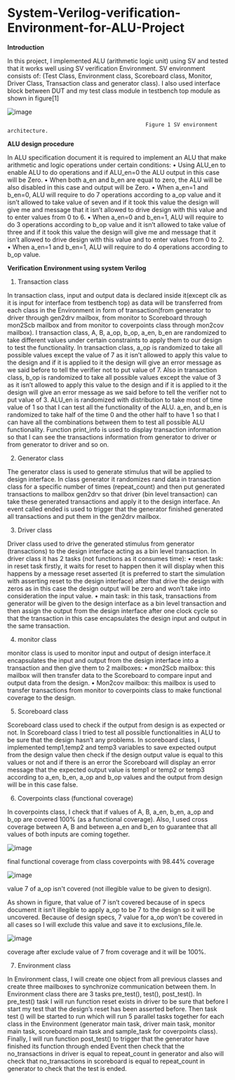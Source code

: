 # System-Verilog-verification-Environment-for-ALU-Project

**Introduction**



In this project, I implemented ALU (arithmetic logic unit) using SV and tested that it works well using SV verification Environment. SV environment consists of: (Test Class, Environment class, Scoreboard class, Monitor, Driver Class, Transaction class and generator class). I also used interface block between DUT and my test class module in testbench top module as shown in figure[1]


![image](https://github.com/ayaahmed20018414/System-Verilog-verification-Environment-for-ALU-Project/assets/82789012/5b6d5a45-9c89-49f0-9e60-eb88cecd41c8)
                                                              
                                                Figure 1 SV environment architecture.
                                                

**ALU design procedure** 

In ALU specification document it is required to implement an ALU that make arithmetic and logic operations under certain conditions:
•	Using ALU_en to enable ALU to do operations and if ALU_en=0 the ALU output in this case will be Zero.
•	When both a_en and b_en are equal to zero, the ALU will be also disabled in this case and output will be Zero.
•	When a_en=1 and b_en=0, ALU will require to do 7 operations according to a_op value and it isn’t allowed to take value of seven and if it took this value the design will give me and message that it isn’t allowed to drive design with this value and to enter values from 0 to 6.
•	When a_en=0 and b_en=1, ALU will require to do 3 operations according to b_op value and it isn’t allowed to take value of three and if it took this value the design will give me and message that it isn’t allowed to drive design with this value and to enter values from 0 to 2.
•	When a_en=1 and b_en=1, ALU will require to do 4 operations according to b_op value.



**Verification Environment using system Verilog**

1.	Transaction class
    
In transaction class, input and output data is declared inside it(except clk as it is input for interface from testbench top) as data will be transferred from each class in the Environment in form of transaction(from generator to driver through gen2drv mailbox, from monitor to Scoreboard through mon2Scb mailbox and from monitor to coverpoints class through mon2cov mailbox).
I transaction class, A, B, a_op, b_op, a_en, b_en are randomized to take different values under certain constraints to apply them to our design to test the functionality.
In transaction class, a_op is randomized to take all possible values except the value of 7 as it isn’t allowed to apply this value to the design and if it is applied to it the design will give an error message as we said before to tell the verifier not to put value of 7.
Also in transaction class, b_op is randomized to take all possible values except the value of 3 as it isn’t allowed to apply this value to the design and if it is applied to it the design will give an error message as we said before to tell the verifier not to put value of 3.
ALU_en is randomized with distribution to take most of time value of 1 so that I can test all the functionality of the ALU.
a_en, and b_en is randomized to take half of the time 0 and the other half to have 1 so that I can have all the combinations between them to test all possible ALU functionality.
Function print_info is used to display transaction information so that I can see the transactions information from generator to driver or from generator to driver and so on.


2. 	Generator class
   
The generator class is used to generate stimulus that will be applied to design interface. In class generator it randomizes rand data in transaction class for a specific number of times (repeat_count) and then put generated transactions to mailbox gen2drv so that driver (bin level transaction) can take these generated transactions and apply it to the design interface.
An event called ended is used to trigger that the generator finished generated all transactions and put them in the gen2drv mailbox.


3. Driver class
    
Driver class used to drive the generated stimulus from generator (transactions) to the design interface acting as a bin level transaction.
In driver class it has 2 tasks (not functions as it consumes time):
•	reset task: in reset task firstly, it waits for reset to happen then it will display when this happens by a message reset asserted (it is preferred to start the simulation with asserting reset to the design interface) after that drive the design with zeros as in this case the design output will be zero and won’t take into consideration the input value.
•	main task: in this task, transactions from generator will be given to the design interface as a bin level transaction and then assign the output from the design interface after one clock cycle so that the transaction in this case encapsulates the design input and output in the same transaction.

4.	monitor class
    
monitor class is used to monitor input and output of design interface.it encapsulates the input and output from the design interface into a transaction and then give them to 2 mailboxes:
•	mon2Scb mailbox: this mailbox will then transfer data to the Scoreboard to compare input and output data from the design.
•	Mon2cov mailbox: this mailbox is used to transfer transactions from monitor to coverpoints class to make functional coverage to the design.


5.	Scoreboard class
   
Scoreboard class used to check if the output from design is as expected or not. In Scoreboard class I tried to test all possible functionalities in ALU to be sure that the design hasn’t any problems.
In scoreboard class, I implemented temp1,temp2 and temp3 variables to save expected output from the design value then check if the design output value is equal to this values or not and if there is an error the Scoreboard will display an error message that the expected output value is temp1 or temp2 or temp3 according to a_en, b_en, a_op and b_op values and the output from design will be in this case false.


6.	Coverpoints class (functional coverage)

In coverpoints class, I check that if values of A, B, a_en, b_en, a_op and b_op are covered 100% (as a functional coverage). Also, I used cross coverage between A, B and between a_en and b_en to guarantee that all values of both inputs are coming together.

![image](https://github.com/ayaahmed20018414/System-Verilog-verification-Environment-for-ALU-Project/assets/82789012/c6555ccb-4075-43b3-8adc-07fea3616499)

final functional coverage from class coverpoints with 98.44% coverage


![image](https://github.com/ayaahmed20018414/System-Verilog-verification-Environment-for-ALU-Project/assets/82789012/b8161d4e-8bf7-42d7-87be-dd69b8a1b95f)

value 7 of a_op isn't covered (not illegible value to be given to design). 

As shown in figure, that value of 7 isn’t covered because of in specs document it isn’t illegible to apply a_op to be 7 to the design so it will be uncovered. Because of design specs, 7 value for a_op won’t be covered in all cases so I will exclude this value and save it to exclusions_file.le.


![image](https://github.com/ayaahmed20018414/System-Verilog-verification-Environment-for-ALU-Project/assets/82789012/fa2a4363-d146-4a89-a2ad-adb77a507569)


coverage after exclude value of 7 from coverage and it will be 100%.


7.	Environment class
    
In Environment class, I will create one object from all previous classes and create three mailboxes to synchronize communication between them. In Environment class there are 3 tasks pre_test(), test(), post_test(). In pre_test() task I will run function reset exists in driver to be sure that before I start my test that the design’s reset has been asserted before. Then task test () will be started to run which will run 5 parallel tasks together for each class in the Environment (generator main task, driver main task, monitor main task, scoreboard main task and sample_task for coverpoints class). Finally, I will run function post_test() to trigger that the generator have finished its function through ended Event then check that the no_transactions in driver is equal to repeat_count in generator and also will check that no_transactions in scoreboard is equal to repeat_count in generator to check that the test is ended.









